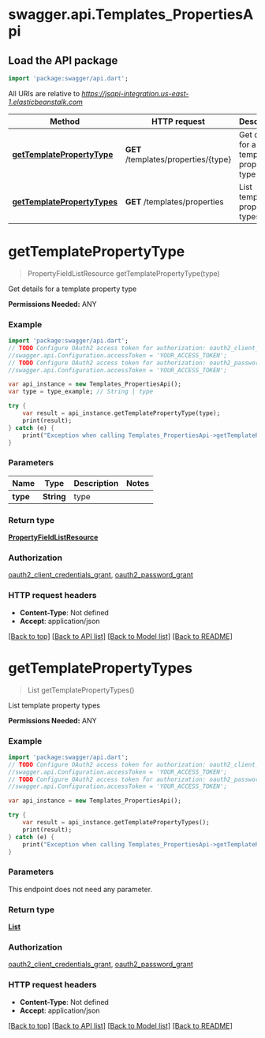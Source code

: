 # swagger.api.Templates_PropertiesApi

## Load the API package
```dart
import 'package:swagger/api.dart';
```

All URIs are relative to *https://jsapi-integration.us-east-1.elasticbeanstalk.com*

Method | HTTP request | Description
------------- | ------------- | -------------
[**getTemplatePropertyType**](Templates_PropertiesApi.md#getTemplatePropertyType) | **GET** /templates/properties/{type} | Get details for a template property type
[**getTemplatePropertyTypes**](Templates_PropertiesApi.md#getTemplatePropertyTypes) | **GET** /templates/properties | List template property types


# **getTemplatePropertyType**
> PropertyFieldListResource getTemplatePropertyType(type)

Get details for a template property type

<b>Permissions Needed:</b> ANY

### Example 
```dart
import 'package:swagger/api.dart';
// TODO Configure OAuth2 access token for authorization: oauth2_client_credentials_grant
//swagger.api.Configuration.accessToken = 'YOUR_ACCESS_TOKEN';
// TODO Configure OAuth2 access token for authorization: oauth2_password_grant
//swagger.api.Configuration.accessToken = 'YOUR_ACCESS_TOKEN';

var api_instance = new Templates_PropertiesApi();
var type = type_example; // String | type

try { 
    var result = api_instance.getTemplatePropertyType(type);
    print(result);
} catch (e) {
    print("Exception when calling Templates_PropertiesApi->getTemplatePropertyType: $e\n");
}
```

### Parameters

Name | Type | Description  | Notes
------------- | ------------- | ------------- | -------------
 **type** | **String**| type | 

### Return type

[**PropertyFieldListResource**](PropertyFieldListResource.md)

### Authorization

[oauth2_client_credentials_grant](../README.md#oauth2_client_credentials_grant), [oauth2_password_grant](../README.md#oauth2_password_grant)

### HTTP request headers

 - **Content-Type**: Not defined
 - **Accept**: application/json

[[Back to top]](#) [[Back to API list]](../README.md#documentation-for-api-endpoints) [[Back to Model list]](../README.md#documentation-for-models) [[Back to README]](../README.md)

# **getTemplatePropertyTypes**
> List<PropertyFieldListResource> getTemplatePropertyTypes()

List template property types

<b>Permissions Needed:</b> ANY

### Example 
```dart
import 'package:swagger/api.dart';
// TODO Configure OAuth2 access token for authorization: oauth2_client_credentials_grant
//swagger.api.Configuration.accessToken = 'YOUR_ACCESS_TOKEN';
// TODO Configure OAuth2 access token for authorization: oauth2_password_grant
//swagger.api.Configuration.accessToken = 'YOUR_ACCESS_TOKEN';

var api_instance = new Templates_PropertiesApi();

try { 
    var result = api_instance.getTemplatePropertyTypes();
    print(result);
} catch (e) {
    print("Exception when calling Templates_PropertiesApi->getTemplatePropertyTypes: $e\n");
}
```

### Parameters
This endpoint does not need any parameter.

### Return type

[**List<PropertyFieldListResource>**](PropertyFieldListResource.md)

### Authorization

[oauth2_client_credentials_grant](../README.md#oauth2_client_credentials_grant), [oauth2_password_grant](../README.md#oauth2_password_grant)

### HTTP request headers

 - **Content-Type**: Not defined
 - **Accept**: application/json

[[Back to top]](#) [[Back to API list]](../README.md#documentation-for-api-endpoints) [[Back to Model list]](../README.md#documentation-for-models) [[Back to README]](../README.md)

